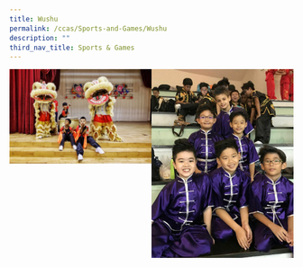 ```yaml
---
title: Wushu
permalink: /ccas/Sports-and-Games/Wushu
description: ""
third_nav_title: Sports & Games
---
```

<img src="/images/LRG_DSC04892-01.jpeg" 
     style="width:50%;float:left">
<img src="/images/Wushu%2001.jpeg" 
     style="width:50%">